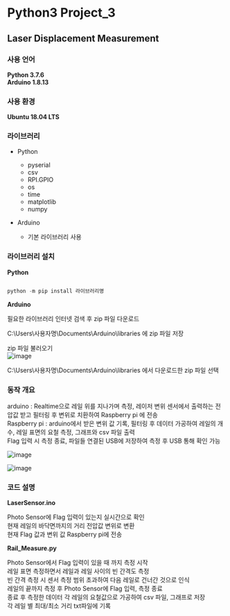 # Python3 Project_3
## Laser Displacement Measurement

### 사용 언어
**Python 3.7.6**  
**Arduino 1.8.13**  

### 사용 환경
**Ubuntu 18.04 LTS**  

### 라이브러리
 - Python  
   - pyserial  
   - csv  
   - RPI.GPIO  
   - os  
   - time    
   - matplotlib  
   - numpy  
 
 - Arduino  
   - 기본 라이브러리 사용

### 라이브러리 설치
**Python**  

```python

python -m pip install 라이브러리명

```

**Arduino**  

필요한 라이브러리 인터넷 검색 후 zip 파일 다운로드  

C:\Users\사용자명\Documents\Arduino\libraries 에 zip 파일 저장  

zip 파일 불러오기  
![image](https://user-images.githubusercontent.com/96412126/159386813-feac94ca-6859-458a-b36c-97582c2fd0cd.png)

C:\Users\사용자명\Documents\Arduino\libraries 에서 다운로드한 zip 파일 선택  

### 동작 개요

arduino : Realtime으로 레일 위를 지나가며 측정, 레이저 변위 센서에서 출력하는 전압값 받고 필터링 후 변위로 치환하여 Raspberry pi 에 전송  
Raspberry pi : arduino에서 받은 변위 값 기록, 필터링 후 데이터 가공하여 레일의 개수, 레일 표면의 요철 측정, 그래프와 csv 파일 출력  
               Flag 입력 시 측정 종료, 파일들 연결된 USB에 저장하여 측정 후 USB 통해 확인 가능  

![image](https://user-images.githubusercontent.com/96412126/160346173-bccc9b76-8442-456a-9e52-b118411cae3f.png)

![image](https://user-images.githubusercontent.com/96412126/160356004-1d2bcd42-7a1a-436d-9cd6-c2070ef9d129.png)

### 코드 설명  

**LaserSensor.ino**  

Photo Sensor에 Flag 입력이 있는지 실시간으로 확인  
현재 레일의 바닥면까지의 거리 전압값 변위로 변환  
현재 Flag 값과 변위 값 Raspberry pi에 전송  

**Rail_Measure.py**  

Photo Sensor에서 Flag 입력이 있을 때 까지 측정 시작  
레일 표면 측정하면서 레일과 레일 사이의 빈 간격도 측정  
빈 간격 측정 시 센서 측정 범위 초과하여 다음 레일로 건너간 것으로 인식  
레일의 끝까지 측정 후 Photo Sensor에 Flag 입력, 측정 종료  
종료 후 측정한 데이터 각 레일의 요철값으로 가공하여 csv 파일, 그래프로 저장  
각 레일 별 최대/최소 거리 txt파일에 기록  
